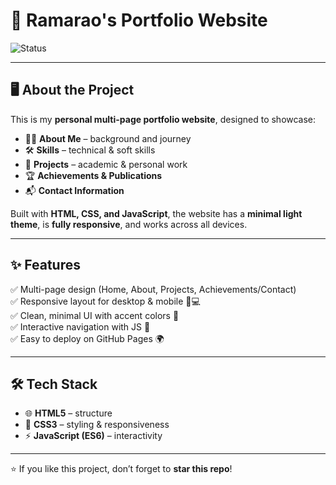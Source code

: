 # 🌟 Ramarao's Portfolio Website  
  
![Status](https://img.shields.io/badge/Status-Active-success?style=flat-square)  

---

## 🖥️ About the Project  
This is my **personal multi-page portfolio website**, designed to showcase:  
- 👨‍💻 **About Me** – background and journey  
- 🛠️ **Skills** – technical & soft skills  
- 📂 **Projects** – academic & personal work  
- 🏆 **Achievements & Publications**  
- 📬 **Contact Information**  

Built with **HTML, CSS, and JavaScript**, the website has a **minimal light theme**, is **fully responsive**, and works across all devices.  

---

## ✨ Features  
✅ Multi-page design (Home, About, Projects, Achievements/Contact)  
✅ Responsive layout for desktop & mobile 📱💻  
✅ Clean, minimal UI with accent colors 🎨  
✅ Interactive navigation with JS 🔗  
✅ Easy to deploy on GitHub Pages 🌍  

---

## 🛠️ Tech Stack  

- 🌐 **HTML5** – structure  
- 🎨 **CSS3** – styling & responsiveness  
- ⚡ **JavaScript (ES6)** – interactivity  

---

⭐ If you like this project, don’t forget to **star this repo**!  
